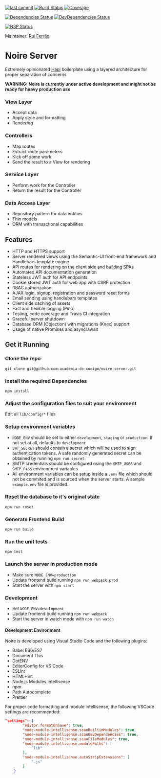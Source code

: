 [![last commit](https://img.shields.io/github/last-commit/academia-de-codigo/noire-server.svg)]()
[![Build Status](https://api.travis-ci.org/academia-de-codigo/noire-server.svg?branch=master)](https://travis-ci.org/academia-de-codigo/noire-server)
[![Coverage](https://codecov.io/gh/academia-de-codigo/noire-server/branch/master/graph/badge.svg)](https://codecov.io/gh/academia-de-codigo/noire-server)

[![Dependencies Status](https://david-dm.org/academia-de-codigo/noire-server/status.svg)](https://david-dm.org/academia-de-codigo/noire-server)
[![DevDependencies Status](https://david-dm.org/academia-de-codigo/noire-server/dev-status.svg)](https://david-dm.org/academia-de-codigo/noire-server?type=dev)

[![NSP Status](https://nodesecurity.io/orgs/academia-de-codigo/projects/b8063e26-4c37-403f-aa49-e3f8fdacbb3a/badge)](https://nodesecurity.io/orgs/academia-de-codigo/projects/b8063e26-4c37-403f-aa49-e3f8fdacbb3a)

Maintainer: [Rui Ferrão](https://github.com/ferrao)

# Noire Server

Extremely opinionated [Hapi](http://hapijs.com) boilerplate using a layered architecture for proper separation of concerns

**WARNING: Noire is currently under active development and might not be ready for heavy production use**

### View Layer

*   Accept data
*   Apply style and formatting
*   Rendering

### Controllers

*   Map routes
*   Extract route parameters
*   Kick off some work
*   Send the result to a View for rendering

### Service Layer

*   Perform work for the Controller
*   Return the result for the Controller

### Data Access Layer

*   Repository pattern for data entities
*   Thin models
*   ORM with transactional capabilities

## Features

*   HTTP and HTTPS support
*   Server rendered views using the Semantic-UI front-end framework and Handlebars template engine
*   API routes for rendering on the client side and building SPAs
*   Automated API documentation generation
*   Stateless JWT auth for API endpoints
*   Cookie stored JWT auth for web app with CSRF protection
*   RBAC authorization
*   AJAX login, signup, registration and password reset forms
*   Email sending using handlebars templates
*   Client side caching of assets
*   Fast and flexible logging (Pino)
*   Testing, code coverage and Travis CI integration
*   Graceful server shutdown
*   Database ORM (Objection) with migrations (Knex) support
*   Usage of native Promises and async/await

## Get it Running

### Clone the repo

`git clone git@github.com:academia-de-codigo/noire-server.git`

### Install the required Dependencies

`npm install`

### Adjust the configuration files to suit your environment

Edit all `lib/config/*` files

### Setup environment variables

*   `NODE_ENV` should be set to either `development`, `staging` or `production`. If not set at all, defaults to `development`
*   `JWT_SECRET` should contain a secret which will be used to sign authentication tokens. A safe randomly generated secret can be obtained by running `npm run secret`.
*   SMTP credentials should be configured using the `SMTP_USER` and `SMTP_PASS` environment variables
*   All environment variables can be setup inside a `.env` file which should not be commited and is sourced when the server starts. A sample `example.env` file is provided.

### Reset the database to it's original state

`npm run reset`

### Generate Frontend Build

`npm run build`

### Run the unit tests

`npm test`

### Launch the server in production mode

*   Make sure `NODE_ENV=production`
*   Update frontend build running `npm run webpack:prod`
*   Start the server with `npm start`

### Development

*   Set `NODE_ENV=development`
*   Update frontend build running `npm run webpack`
*   Start the server in watch mode with `npm run watch`

#### Development Environment

Noire is developed using Visual Studio Code and the following plugins:

*   Babel ES6/ES7
*   Document This
*   DotENV
*   EditorConfig for VS Code
*   ESLint
*   HTMLHint
*   Node.js Modules Intellisense
*   npm
*   Path Autocomplete
*   Prettier

For proper code formatting and module intellisense, the following VSCode settings are recommended:

```json
"settings": {
		"editor.formatOnSave": true,
		"node-module-intellisense.scanBuiltinModules": true,
		"node-module-intellisense.scanDevDependencies": true,
		"node-module-intellisense.scanFileModules": true,
		"node-module-intellisense.modulePaths": [
			"lib"
		],
		"node-module-intellisense.autoStripExtensions": [
			".js"
		]
	}
```
